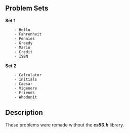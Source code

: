 ## Problem Sets

**Set 1**
```
    - Hello
    - Fahrenheit
    - Pennies
    - Greedy
    - Mario
    - Credit
    - ISBN
```

**Set 2**
```
    - Calculator
    - Initials
    - Caesar
    - Vigenere
    - Friends
    - Whodunit
```

## Description
These problems were remade without the ***cs50.h*** library.